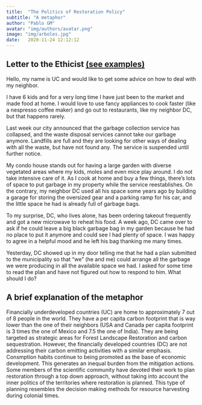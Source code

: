 ```yaml
---
title:  "The Politics of Restoration Policy"
subtitle: "A metaphor"
author: "Pablo GM"
avatar: "img/authors/avatar.png"
image: "img/arboles.jpg"
date:   2020-11-24 12:12:12
---
```


## Letter to the Ethicist [(see examples)](https://www.nytimes.com/column/the-ethicist)

Hello, my name is UC and would like to get some advice on how to deal with my neighbor.

I have 6 kids and for a very long time I have just been to the market and made food at home. I would love to use fancy appliances to cook faster (like a nespresso coffee maker) and go out to restaurants, like my neighbor DC, but that happens rarely.

Last week our city announced that the garbage collection service has collapsed, and the waste disposal services cannot take our garbage anymore. Landfills are full and they are looking for other ways of dealing with all the waste, but have not found any. The service is suspended until further notice.

My condo house stands out for having a large garden with diverse vegetated areas where my kids, moles and even mice play around. I do not take intensive care of it. As I cook at home and buy a few things, there’s lots of space to put garbage in my property while the service reestablishes. On the contrary, my neighbor DC used all his space some years ago by building a garage for storing the oversized gear and a parking ramp for his car, and the little space he had is already full of garbage bags.

To my surprise, DC, who lives alone, has been ordering takeout frequently and got a new microwave to reheat his food. A week ago, DC came over to ask if he could leave a big black garbage bag in my garden because he had no place to put it anymore and could see I had plenty of space. I was happy to agree in a helpful mood and he left his bag thanking me many times.

Yesterday, DC showed up in my door telling me that he had a plan submitted to the municipality so that “we” (he and me) could arrange all the garbage we were producing in all the available space we had. I asked for some time to read the plan and have not figured out how to respond to him. What should I do?

## A brief explanation of the metaphor

Financially underdeveloped countries (UC) are home to approximately 7 out of 8 people in the world. They have a per capita carbon footprint that is way lower than the one of their neighbors (USA and Canada per capita footprint is 3 times the one of Mexico and 7.5 the one of India). They are being targeted as strategic areas for Forest Landscape Restoration and carbon sequestration. However, the financially developed countries (DC) are not addressing their carbon emitting activities with a similar emphasis. Consmption habits continue to being promoted as the base of economic development. This generates an inequal burden from the mitigation actions. Some members of the scientific community have devoted their work to plan restoration through a top down approach, without taking into account the inner politics of the territories where restoration is planned. This type of planning resembles the decision making methods for resource harvesting during colonial times.
